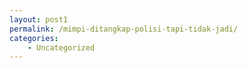```yaml
---
layout: post1
permalink: /mimpi-ditangkap-polisi-tapi-tidak-jadi/
categories:
    - Uncategorized
---
```


